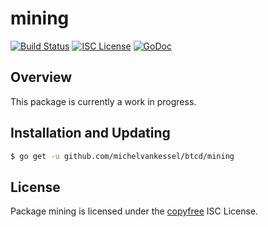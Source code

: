 mining
======

[![Build Status](https://github.com/michelvankessel/btcd/workflows/Build%20and%20Test/badge.svg)](https://github.com/michelvankessel/btcd/actions)
[![ISC License](http://img.shields.io/badge/license-ISC-blue.svg)](http://copyfree.org)
[![GoDoc](https://img.shields.io/badge/godoc-reference-blue.svg)](https://pkg.go.dev/github.com/michelvankessel/btcd/mining)

## Overview

This package is currently a work in progress.

## Installation and Updating

```bash
$ go get -u github.com/michelvankessel/btcd/mining
```

## License

Package mining is licensed under the [copyfree](http://copyfree.org) ISC
License.
